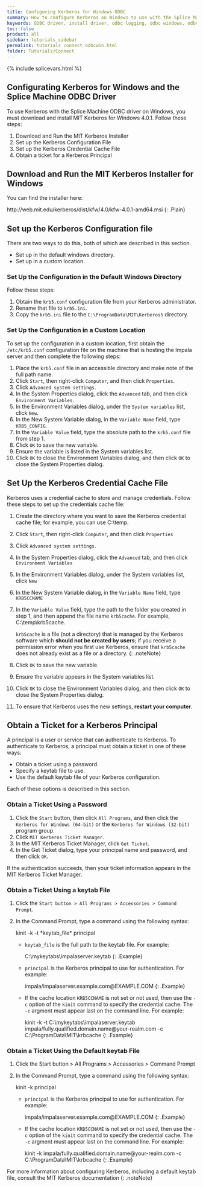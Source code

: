 ```yaml
---
title: Configuring Kerberos for Windows ODBC
summary: How to configure Kerberos on Windows to use with the Splice Machine ODBC driver.
keywords: ODBC driver, install driver, odbc logging, odbc windows, odbc mac, odbc linux, odbc unix
toc: false
product: all
sidebar: tutorials_sidebar
permalink: tutorials_connect_odbcwin.html
folder: Tutorials/Connect
---
```

{% include splicevars.html %} <section>
<div class="TopicContent" data-swiftype-index="true" markdown="1">

# Configurating Kerberos for Windows and the Splice Machine ODBC Driver

To use Kerberos with the Splice Machine ODBC driver on Windows, you must download and install MIT Kerberos for Windows 4.0.1. Follow these steps:

1. Download and Run the MIT Kerberos Installer
2. Set up the Kerberos Configuration File
3. Set up the Kerberos Credential Cache File
4. Obtain a ticket for a Kerberos Principal

## Download and Run the MIT Kerberos Installer for Windows

You can find the installer here:
<div class="preWrapperWide" markdown="1">
    http://web.mit.edu/kerberos/dist/kfw/4.0/kfw-4.0.1-amd64.msi
{: .Plain}
</div>

## Set up the Kerberos Configuration file

There are two ways to do this, both of which are described in this section.
* Set up in the default windows directory.
* Set up in a custom location.

### Set Up the Configuration in the Default Windows Directory

Follow these steps:
1. Obtain the `krb5.conf` configuration file from your Kerberos administrator.
2. Rename that file to `krb5.ini`.
3. Copy the `krb5.ini` file to the `C:\ProgramData\MIT\Kerberos5` directory.

### Set Up the Configuration in a Custom Location

To set up the configuration in a custom location, first obtain the `/etc/krb5.conf` configuration file on the machine that is hosting the Impala server and then complete the following steps:

1. Place the `krb5.conf` file in an accessible directory and make note of the full path name.
2. Click `Start`, then right-click `Computer`, and then click `Properties`.
3. Click `Advanced system settings`.
4. In the System Properties dialog, click the `Advanced` tab, and then click `Environment Variables`.
5. In the Environment Variables dialog, under the `System variables` list, click `New`.
6. In the New System Variable dialog, in the `Variable Name` field, type `KRB5_CONFIG`.
7. In the `Variable Value` field, type the absolute path to the `krb5.conf` file from step 1.
8. Click `OK` to save the new variable.
9. Ensure the variable is listed in the System variables list.
10. Click `OK` to close the Environment Variables dialog, and then click `OK` to close the System Properties dialog.

## Set Up the Kerberos Credential Cache File

Kerberos uses a credential cache to store and manage credentials. Follow these steps to set up the credentials cache file:

1. Create the directory where you want to save the Kerberos credential cache file; for example, you can use <span class="Example">C:\temp</span>.
2. Click `Start`, then right-click `Computer`, and then click `Properties`
3. Click `Advanced system settings`.
4. In the System Properties dialog, click the `Advanced` tab, and then click `Environment Variables`
5. In the Environment Variables dialog, under the System variables list, click `New`
6. In the New System Variable dialog, in the `Variable Name` field, type `KRB5CCNAME`
7. In the `Variable Value` field, type the path to the folder you created in step 1, and then append the file name `krb5cache`. For example, <span class="Example">C:\temp\krb5cache</span>.

    `krb5cache` is a file (not a directory) that is managed by the Kerberos software which __should not be created by users__; if you receive a permission error when you first use Kerberos, ensure that `krb5cache` does not already exist as a file or a directory.
    {: .noteNote}
8. Click `OK` to save the new variable.
9. Ensure the variable appears in the System variables list.
10. Click `OK` to close the Environment Variables dialog, and then click `OK` to close the System Properties dialog.
11. To ensure that Kerberos uses the new settings, __restart your computer__.

## Obtain a Ticket for a Kerberos Principal

A principal is a user or service that can authenticate to Kerberos. To authenticate to Kerberos, a principal must obtain a ticket in one of these ways:

* Obtain a ticket using a password.
* Specify a keytab file to use.
* Use the default keytab file of your Kerberos configuration.

Each of these options is described in this section.

### Obtain a Ticket Using a Password

1. Click the `Start` button, then click `All Programs`, and then click the `Kerberos for Windows (64-bit)` or the `Kerberos for Windows (32-bit)` program group.
2. Click `MIT Kerberos Ticket Manager`.
3. In the MIT Kerberos Ticket Manager, click `Get Ticket`.
4. In the Get Ticket dialog, type your principal name and password, and then click `OK`.

If the authentication succeeds, then your ticket information appears in the MIT Kerberos Ticket Manager.

### Obtain a Ticket Using a keytab File

1. Click the `Start button > All Programs > Accessories > Command Prompt`.
2. In the Command Prompt, type a command using the following syntax:

    <div class="PreWrapper" markdown="1">
        kinit -k -t *keytab_file* principal
    </div>

    * `keytab_file` is the full path to the keytab file. For example:

        <div class="PreWrapper" markdown="1">
          C:\mykeytabs\impalaserver.keytab
        {: .Example}
        </div>

    * `principal` is the Kerberos principal to use for authentication. For example:
        <div class="PreWrapper" markdown="1">
          impala/impalaserver.example.com@EXAMPLE.COM
        {: .Example}
        </div>

    * If the cache location `KRB5CCNAME` is not set or not used, then use the `-c` option of the `kinit` command to specify the credential cache. The `-c` argment must appear last on the command line. For example:

        <div class="PreWrapperWide" markdown="1">
          kinit -k -t C:\mykeytabs\impalaserver.keytab impala/fully.qualified.domain.name@your-realm.com -c C:\ProgramData\MIT\krbcache
        {: .Example}
        </div>

### Obtain a Ticket Using the Default keytab File

1. Click the Start button > All Programs > Accessories > Command Prompt
2. In the Command Prompt, type a command using the following syntax:

    <div class="PreWrapper" markdown="1">
        kinit -k principal
    </div>

    * `principal` is the Kerberos principal to use for authentication. For example:
        <div class="PreWrapper" markdown="1">
          impala/impalaserver.example.com@EXAMPLE.COM
        {: .Example}
        </div>

    * If the cache location `KRB5CCNAME` is not set or not used, then use the `-c` option of the `kinit` command to specify the credential cache. The `-c` argment must appear last on the command line. For example:
        <div class="PreWrapperWide" markdown="1">
          kinit -k impala/fully.qualified.domain.name@your-realm.com -c C:\ProgramData\MIT\krbcache
        {: .Example}
        </div>

For more information about configuring Kerberos, including a default keytab file, consult the MIT Kerberos documentation
{: .noteNote}
